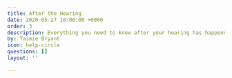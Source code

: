 ```yaml
---
title: After the Hearing
date: 2020-05-27 10:00:00 +0000
order: 3
description: Everything you need to know after your hearing has happened.
by: Taimie Bryant
icon: help-circle
questions: []
layout: ''

---
```

